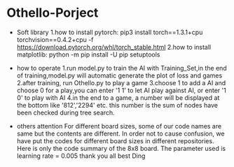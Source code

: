 # Othello-Porject
  * Soft library
      1.how to install pytorch:
          pip3 install torch==1.3.1+cpu torchvision==0.4.2+cpu -f https://download.pytorch.org/whl/torch_stable.html
      2.how to install matplotlib:
          python -m pip install -U pip setuptools
  
  * how to operate
      1.run model.py to train the AI with Training_Set,in the end of training,model.py will automatic generate the plot of loss and games
      2.after training, run Othello.py to play a game
      3.choose 1 to add a AI and choose 0 for a play,you can enter '1 1' to let AI play against AI, or enter '1 0' to play with AI 
      4.in the end to a game, a number will be displayed at the bottom like '812','2294' etc. this number is the sum of nodes have been checked during tree search.
  * others attention
      For different board sizes, some of our code names are same but the contents are different. In order not to cause confusion, we have put the codes for different board sizes in different repositories. Here is only the code summary of the 8x8 board. The parameter used is learning rate = 0.005
   thank you
   all best
   Ding
